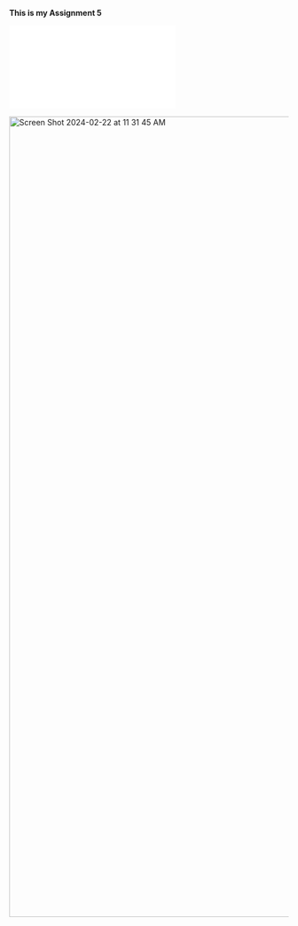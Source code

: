 **This is my Assignment 5**

![My Favorite Movies](file:///Users/georgiaboone/Downloads/index%20(2).html)

<img width="1440" alt="Screen Shot 2024-02-22 at 11 31 45 AM" src="https://github.com/georgiaboone/WebDesignHomework/assets/157556800/6697e8da-911e-4632-9282-5d4dadf34822">


